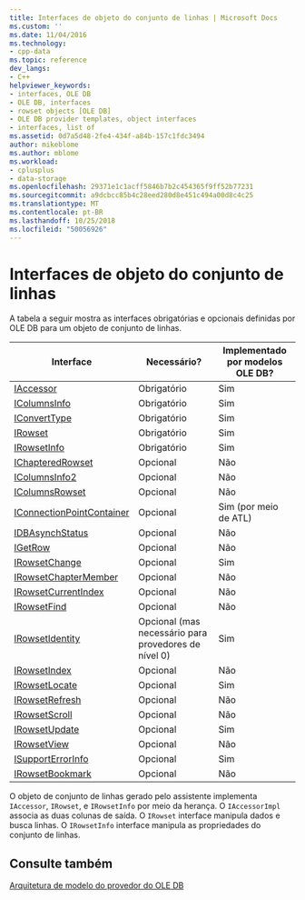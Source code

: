 ```yaml
---
title: Interfaces de objeto do conjunto de linhas | Microsoft Docs
ms.custom: ''
ms.date: 11/04/2016
ms.technology:
- cpp-data
ms.topic: reference
dev_langs:
- C++
helpviewer_keywords:
- interfaces, OLE DB
- OLE DB, interfaces
- rowset objects [OLE DB]
- OLE DB provider templates, object interfaces
- interfaces, list of
ms.assetid: 0d7a5d48-2fe4-434f-a84b-157c1fdc3494
author: mikeblome
ms.author: mblome
ms.workload:
- cplusplus
- data-storage
ms.openlocfilehash: 29371e1c1acff5846b7b2c454365f9ff52b77231
ms.sourcegitcommit: a9dcbcc85b4c28eed280d8e451c494a00d8c4c25
ms.translationtype: MT
ms.contentlocale: pt-BR
ms.lasthandoff: 10/25/2018
ms.locfileid: "50056926"
---
```

# <a name="rowset-object-interfaces"></a>Interfaces de objeto do conjunto de linhas

A tabela a seguir mostra as interfaces obrigatórias e opcionais definidas por OLE DB para um objeto de conjunto de linhas.

|Interface|Necessário?|Implementado por modelos OLE DB?|
|---------------|---------------|--------------------------------------|
|[IAccessor](/previous-versions/windows/desktop/ms719672)|Obrigatório|Sim|
|[IColumnsInfo](/previous-versions/windows/desktop/ms724541)|Obrigatório|Sim|
|[IConvertType](/previous-versions/windows/desktop/ms715926)|Obrigatório|Sim|
|[IRowset](/previous-versions/windows/desktop/ms720986)|Obrigatório|Sim|
|[IRowsetInfo](/previous-versions/windows/desktop/ms724541)|Obrigatório|Sim|
|[IChapteredRowset](/previous-versions/windows/desktop/ms718180)|Opcional|Não|
|[IColumnsInfo2](/previous-versions/windows/desktop/ms712953)|Opcional|Não|
|[IColumnsRowset](/previous-versions/windows/desktop/ms722657)|Opcional|Não|
|[IConnectionPointContainer](/windows/desktop/api/ocidl/nn-ocidl-iconnectionpointcontainer)|Opcional|Sim (por meio de ATL)|
|[IDBAsynchStatus](/previous-versions/windows/desktop/ms709832)|Opcional|Não|
|[IGetRow](/previous-versions/windows/desktop/ms718047)|Opcional|Não|
|[IRowsetChange](/previous-versions/windows/desktop/ms715790)|Opcional|Sim|
|[IRowsetChapterMember](/previous-versions/windows/desktop/ms725430)|Opcional|Não|
|[IRowsetCurrentIndex](/previous-versions/windows/desktop/ms709700)|Opcional|Não|
|[IRowsetFind](/previous-versions/windows/desktop/ms724221)|Opcional|Não|
|[IRowsetIdentity](/previous-versions/windows/desktop/ms715913)|Opcional (mas necessário para provedores de nível 0)|Sim|
|[IRowsetIndex](/previous-versions/windows/desktop/ms719604)|Opcional|Não|
|[IRowsetLocate](/previous-versions/windows/desktop/ms721190)|Opcional|Sim|
|[IRowsetRefresh](/previous-versions/windows/desktop/ms714892)|Opcional|Não|
|[IRowsetScroll](/previous-versions/windows/desktop/ms712984)|Opcional|Não|
|[IRowsetUpdate](/previous-versions/windows/desktop/ms714401)|Opcional|Sim|
|[IRowsetView](/previous-versions/windows/desktop/ms709755)|Opcional|Não|
|[ISupportErrorInfo](/previous-versions/windows/desktop/ms715816)|Opcional|Sim|
|[IRowsetBookmark](/previous-versions/windows/desktop/ms714246)|Opcional|Não|

O objeto de conjunto de linhas gerado pelo assistente implementa `IAccessor`, `IRowset`, e `IRowsetInfo` por meio da herança. O `IAccessorImpl` associa as duas colunas de saída. O `IRowset` interface manipula dados e busca linhas. O `IRowsetInfo` interface manipula as propriedades do conjunto de linhas.

## <a name="see-also"></a>Consulte também

[Arquitetura de modelo do provedor do OLE DB](../../data/oledb/ole-db-provider-template-architecture.md)